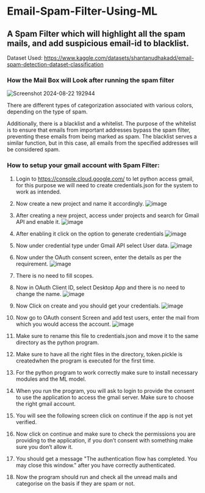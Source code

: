 # Email-Spam-Filter-Using-ML

## A Spam Filter which will highlight all the spam mails, and add suspicious email-id to blacklist.

Dataset Used: https://www.kaggle.com/datasets/shantanudhakadd/email-spam-detection-dataset-classification

### How the Mail Box will Look after running the spam filter

![Screenshot 2024-08-22 192944](https://github.com/user-attachments/assets/ed080b50-a7d0-437c-b6fb-28e3a4d28848)

There are different types of categorization associated with various colors, depending on the type of spam.

Additionally, there is a blacklist and a whitelist. The purpose of the whitelist is to ensure that emails from important addresses bypass the spam filter, preventing these emails from being marked as spam. The blacklist serves a similar function, but in this case, all emails from the specified addresses will be considered spam.

### How to setup your gmail account with Spam Filter:

1) Login to https://console.cloud.google.com/ to let python access gmail, for this purpose we will need to create credentials.json for the system to work as intended.
2) Now create a new project and name it accordingly. 
![image](https://github.com/user-attachments/assets/3c666984-85c1-4ee1-827b-83ff21e6c5d1)

3) After creating a new project, access under projects and search for Gmail API and enable it.
![image](https://github.com/user-attachments/assets/cdf37876-3635-4e7d-9da3-41c314bc2728)

4) After enabling it click on the option to generate credentials
![image](https://github.com/user-attachments/assets/2c7a1c39-9ead-4892-ab1d-63fd9884ac46)

5) Now under credential type under Gmail API select User data.
![image](https://github.com/user-attachments/assets/c6e5ba35-dba1-4e17-83f2-b2bdb172ca83)

6) Now under the OAuth consent screen, enter the details as per the requirement.
![image](https://github.com/user-attachments/assets/f60a5d18-27d3-4222-9429-7dd3ddaa260a)

7) There is no need to fill scopes.
8) Now in OAuth Client ID, select Desktop App and there is no need to change the name.
![image](https://github.com/user-attachments/assets/06dcd660-e716-4321-a935-7ad4467cf6e4)

9) Now Click on create and you should get your credentials.
![image](https://github.com/user-attachments/assets/dc62e1a6-c271-4956-8f28-167fa895c367)

10) Now go to OAuth consent Screen and add test users, enter the mail from which
you would access the account.
![image](https://github.com/user-attachments/assets/495ab838-4c8f-47e5-bc62-f7e5dfde5ddf)

11) Make sure to rename this file to credentials.json and move it to the same
directory as the python program.
12) Make sure to have all the right files in the directory, token.pickle is createdwhen the program is executed for the first time.

13) For the python program to work correctly make sure to install necessary modules and the ML model.
14) When you run the program, you will ask to login to provide the consent to use the application to access the gmail server. Make sure to choose the right gmail account.
15) You will see the following screen click on continue if the app is not yet verified.
16) Now click on continue and make sure to check the permissions you are providing to the application, if you don’t consent with something make sure you don’t allow it.
17) You should get a message "The authentication flow has completed. You may close this window." after you have correctly authenticated.
18) Now the program should run and check all the unread mails and categorise on the basis if they are spam or not.

